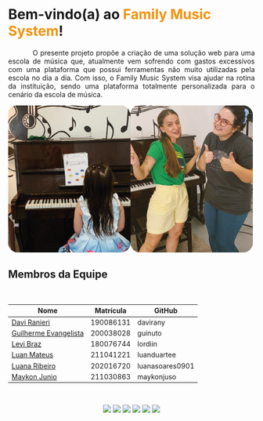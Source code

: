 # Bem-vindo(a) ao **<span style="color: #F3910A;"> Family Music System</span>**!

<p style="text-indent: 50px;text-align: justify;">
O presente projeto propõe a criação de uma solução web para uma escola de música que, atualmente vem sofrendo com gastos excessivos com uma plataforma que possui ferramentas não muito utilizadas pela escola no dia a dia. Com isso, o Family Music System visa ajudar na rotina da instituição, sendo uma plataforma totalmente personalizada para o cenário da escola de música.
</p>

<img src="images/crianca.png"/><img src="images/adultos.png"/>

## Membros da Equipe

<br/>

| Nome                                                | Matrícula | GitHub          |
| --------------------------------------------------- | --------- | --------------- |
| [Davi Ranieri](https://github.com/davirany)         | 190086131 | davirany        |
| [Guilherme Evangelista](https://github.com/guinuto) | 200038028 | guinuto         |
| [Levi Braz](https://github.com/lordiin)             | 180076744 | lordiin         |
| [Luan Mateus](https://github.com/luanduartee)       | 211041221 | luanduartee     |
| [Luana Ribeiro](https://github.com/luanasoares0901) | 202016720 | luanasoares0901 |
| [Maykon Junio](https://github.com/maykonjuso)       | 211030863 | maykonjuso      |

<!-- <table style="width: ;">
  <tr>
    <th style="text-align:center;">Nome</th>
    <th style="text-align:center;">Matrícula</th>
  </tr>
  <tr>
    <td style="text-align:center;"><a href="https://github.com/davirany">Davi Ranieri</a></td>
    <td style="text-align:center;">190086131</td>
  </tr>
  <tr>
    <td style="text-align:center;"><a href="https://github.com/guinuto">Guilherme Evangelista</a></td>
    <td style="text-align:center;">200038028</td>
  </tr>
  <tr>
    <td style="text-align:center;"><a href="https://github.com/lordiin">Levi Braz</a></td>
    <td style="text-align:center;">180076744</td>
  </tr>
  <tr>
    <td style="text-align:center;"><a href="https://github.com/luanduartee">Luan Mateus</a></td>
    <td style="text-align:center;">211041221</td>
  </tr>
  <tr>
    <td style="text-align:center;"><a href="https://github.com/luanasoares0901">Luana Ribeiro</a></td>
    <td style="text-align:center;">202016720</td>
  </tr>
  <tr>
    <td style="text-align:center;"><a href="https://github.com/maykonjuso">Maykon Junio</a></td>
    <td style="text-align:center;">211030863</td>
  </tr>
</table> -->

<br />

<p align="center">
<a href="https://github.com/davirany"><img src="https://user-images.githubusercontent.com/89596623/232325365-f51e4b38-d22e-4f74-ab3f-a39b55a71721.png"/><a> 
<a href="https://github.com/guinuto"><img src="https://user-images.githubusercontent.com/89596623/232325368-feb63fbe-fe9f-4e8a-aa7f-1666a4a7e407.png"/><a> 
<a href="https://github.com/lordiin"><img src="https://user-images.githubusercontent.com/89596623/232325382-09f5ce01-2580-462d-ab33-88ed6863ddc0.png"/><a> 
<a href="https://github.com/luanduartee"><img src="https://user-images.githubusercontent.com/89596623/232325387-e9d71652-536c-46ea-99ef-26182b0af2d0.png"/><a>   
<a href="https://github.com/luanasoares0901"><img src="https://user-images.githubusercontent.com/89596623/232325390-1e27cef3-f27c-49dd-9b05-f61952f2c506.png"/><a>   
<a href="https://github.com/maykonjuso"><img src="https://user-images.githubusercontent.com/89596623/232325392-79161aa9-10dd-4be2-9623-e7cd645b6455.png"/><a>   
</p>

<br />
